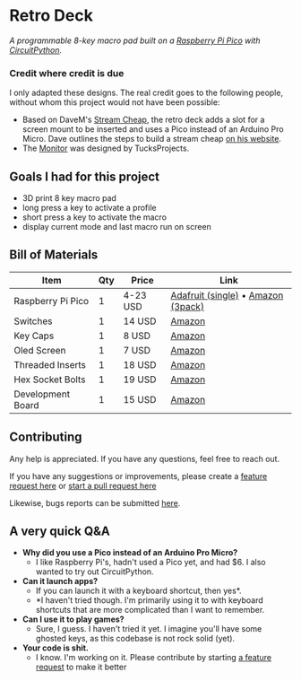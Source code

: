 # Retro Deck

*A programmable 8-key macro pad built on a [Raspberry Pi Pico](https://www.raspberrypi.com/products/raspberry-pi-pico/?variant=raspberry-pi-pico-w) with [CircuitPython](https://circuitpython.org/).*

### Credit where credit is due
I only adapted these designs. The real credit goes to the following people, without whom this project would not have been possible:
- Based on DaveM's [Stream Cheap](https://www.thingiverse.com/thing:2822140), the retro deck adds a slot for a screen mount to be inserted and uses a Pico instead of an Arduino Pro Micro. Dave outlines the steps to build a stream cheap [on his website](https://www.partsnotincluded.com/diy-stream-deck-mini-macro-keyboard/).
- The [Monitor](https://www.thingiverse.com/thing:3548757) was designed by TucksProjects.

## Goals I had for this project
- 3D print 8 key macro pad
- long press a key to activate a profile
- short press a key to activate the macro
- display current mode and last macro run on screen


## Bill of Materials
| Item              | Qty | Price    | Link                                                                                                                                                        |
|-------------------|-----|----------|-------------------------------------------------------------------------------------------------------------------------------------------------------------|
| Raspberry Pi Pico | 1   | 4-23 USD | [Adafruit (single)](https://www.adafruit.com/product/4864) • [Amazon (3pack)](https://www.amazon.com/dp/B08ZSKMJJD?ref=ppx_yo2ov_dt_b_product_details&th=1) |
| Switches          | 1   | 14 USD   | [Amazon](https://www.amazon.com/dp/B098BGPT6W?ref=ppx_yo2ov_dt_b_product_details&th=1)                                                                      |
| Key Caps          | 1   | 8 USD    | [Amazon](https://www.amazon.com/dp/B01M023NFK?ref=ppx_yo2ov_dt_b_product_details&th=1)                                                                      |
| Oled Screen       | 1   | 7 USD    | [Amazon](https://www.amazon.com/dp/B072Q2X2LL?psc=1&ref=ppx_yo2ov_dt_b_product_details)                                                                     |
| Threaded Inserts  | 1   | 18 USD   | [Amazon](https://www.amazon.com/dp/B08YYGRCBG?psc=1&ref=ppx_yo2ov_dt_b_product_details)                                                                     |
| Hex Socket Bolts  | 1   | 19 USD   | [Amazon](https://www.amazon.com/dp/B09D3DFHH4?psc=1&ref=ppx_yo2ov_dt_b_product_details)                                                                     |
| Development Board | 1   | 15 USD   | [Amazon](https://www.amazon.com/dp/B093GXJ64J?psc=1&ref=ppx_yo2ov_dt_b_product_details)                                                                     |


## Contributing
Any help is appreciated. If you have any questions, feel free to reach out.

If you have any suggestions or improvements, please create a [feature request here](https://github.com/russell-davis/Retro-Deck/issues/new?template=feature_request.md) or [start a pull request here](https://github.com/russell-davis/rlukedavis.com/compare/)

Likewise, bugs reports can be submitted [here](https://github.com/russell-davis/Retro-Deck/issues/new?template=bug_report.md).


## A very quick Q&A
- **Why did you use a Pico instead of an Arduino Pro Micro?**
  - I like Raspberry Pi's, hadn't used a Pico yet, and had $6. I also wanted to try out CircuitPython.
- **Can it launch apps?**
  - If you can launch it with a keyboard shortcut, then yes*.
  - *I haven't tried though. I'm primarily using it to with keyboard shortcuts that are more complicated than I want to remember.
- **Can I use it to play games?**
  - Sure, I guess. I haven't tried it yet. I imagine you'll have some ghosted keys, as this codebase is not rock solid (yet).
- **Your code is shit.**
  - I know. I'm working on it. Please contribute by starting [a feature request](https://github.com/russell-davis/Retro-Deck/issues/new?template=feature_request.md) to make it better